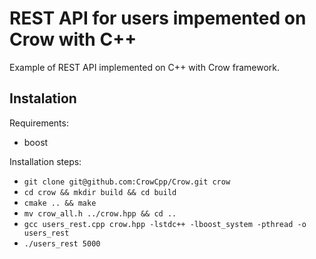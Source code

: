 # REST API for users impemented on Crow with C++    

Example of REST API implemented on C++ with Crow framework.  

## Instalation  

Requirements:   
- boost  

Installation steps:  
- `git clone git@github.com:CrowCpp/Crow.git crow`   
- `cd crow && mkdir build && cd build`  
- `cmake .. && make`   
- `mv crow_all.h ../crow.hpp && cd ..`  
- `gcc users_rest.cpp crow.hpp -lstdc++ -lboost_system -pthread -o users_rest`
- `./users_rest 5000`  



